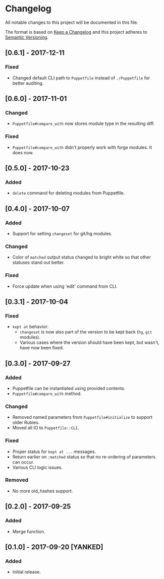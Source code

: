 # Changelog
All notable changes to this project will be documented in this file.

The format is based on [Keep a Changelog](http://keepachangelog.com/)
and this project adheres to [Semantic Versioning](http://semver.org/).

## [0.6.1] - 2017-12-11
### Fixed
- Changed default CLI path to `Puppetfile` instead of `./Puppetfile` for better auditing.

## [0.6.0] - 2017-11-01
### Changed
- `Puppetfile#compare_with` now stores module type in the resulting diff.

### Fixed
- `Puppetfile#compare_with` didn't properly work with forge modules. It does now.

## [0.5.0] - 2017-10-23
### Added
- `delete` command for deleting modules from Puppetfile.

## [0.4.0] - 2017-10-07
### Added
- Support for setting `changeset` for git/hg modules.

### Changed
- Color of `matched` output status changed to bright white so that other statuses stand out better.

### Fixed
- Force update when using 'edit' command from CLI.

## [0.3.1] - 2017-10-04
### Fixed
- `kept at` behavior:
  - `changeset` is now also part of the version to be kept back (`hg`, `git` modules).
  - Various cases where the version should have been kept, but wasn't, have now been fixed.

## [0.3.0] - 2017-09-27
### Added
- Puppetfile can be instantiated using provided contents.
- `Puppetfile#compare_with` method.

### Changed
- Removed named parameters from `Puppetfile#initialize` to support older Rubies.
- Moved all IO to `Puppetfile::CLI`.

### Fixed
- Proper status for `kept at ...` messages.
- Return earlier on `:matched` status so that no re-ordering of parameters can occur.
- Various CLI logic issues.

### Removed
- No more old_hashes support.

## [0.2.0] - 2017-09-25
### Added
- Merge function.

## [0.1.0] - 2017-09-20 [YANKED]
### Added
- Initial release.
